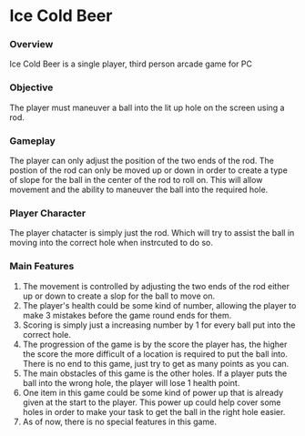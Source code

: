 # Ice Cold Beer

### Overview 
Ice Cold Beer is a single player, third person arcade game for PC

### Objective 
The player must maneuver a ball into the lit up hole on the screen using a rod.

### Gameplay
The player can only adjust the position of the two ends of the rod. The postion of the rod can only be moved up or down in order to create a type of slope for the ball in the center of the rod to roll on. This will allow movement and the ability to maneuver the ball into the required hole.

### Player Character 
The player chatacter is simply just the rod. Which will try to assist the ball in moving into the correct hole when instrcuted to do so.

### Main Features 
1. The movement is controlled by adjusting the two ends of the rod either up or down to create a slop for the ball to move on.
2. The player's health could be some kind of number, allowing the player to make 3 mistakes before the game round ends for them.
3. Scoring is simply just a increasing number by 1 for every ball put into the correct hole.
4. The progression of the game is by the score the player has, the higher the score the more difficult of a location is required to put the ball into. There is no end to this game, just try to get as many points as you can.
5. The main obstacles of this game is the other holes. If a player puts the ball into the wrong hole, the player will lose 1 health point.
6. One item in this game could be some kind of power up that is already given at the start to the player. This power up could help cover some holes in order to make your task to get the ball in the right hole easier.
7. As of now, there is no special features in this game.
